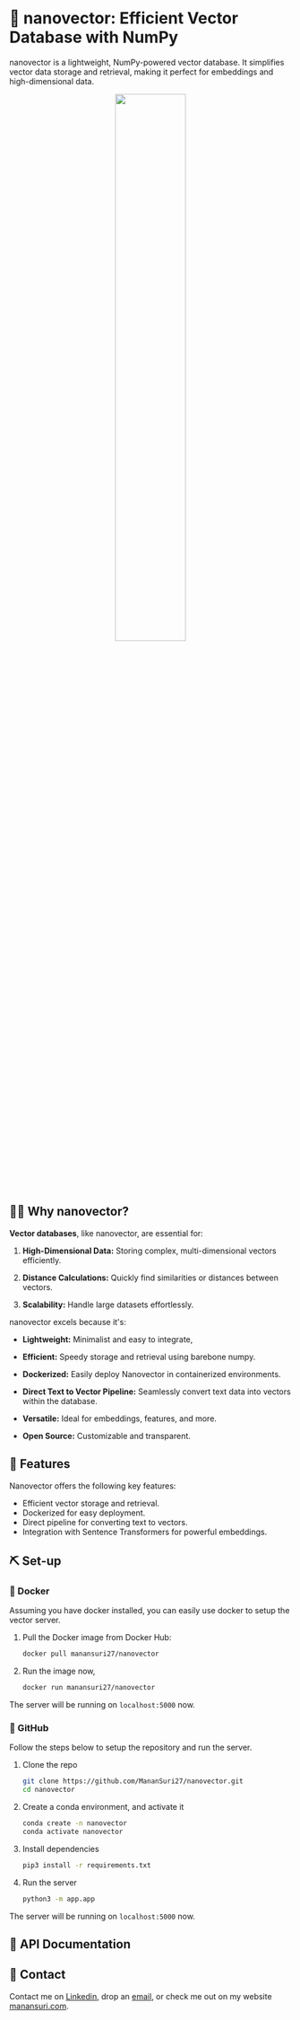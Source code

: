 # 🐞 nanovector: Efficient Vector Database with NumPy

nanovector is a lightweight, NumPy-powered vector database. It simplifies vector data storage and retrieval, making it perfect for embeddings and high-dimensional data.

<div align="center">
<img src="https://cdn.discordapp.com/attachments/933694512960774185/1135229083291226232/image.png" width="50%">
</div>

## 🙋‍♀️ Why nanovector?

**Vector databases**, like nanovector, are essential for:

1. **High-Dimensional Data:** Storing complex, multi-dimensional vectors efficiently.

2. **Distance Calculations:** Quickly find similarities or distances between vectors.

3. **Scalability:** Handle large datasets effortlessly.

nanovector excels because it's:

- **Lightweight:** Minimalist and easy to integrate, 
  
- **Efficient:** Speedy storage and retrieval using barebone numpy.

- **Dockerized:** Easily deploy Nanovector in containerized environments.

- **Direct Text to Vector Pipeline:** Seamlessly convert text data into vectors within the database.

- **Versatile:** Ideal for embeddings, features, and more.

- **Open Source:** Customizable and transparent.

## 🎨 Features
Nanovector offers the following key features:
- Efficient vector storage and retrieval.
- Dockerized for easy deployment.
- Direct pipeline for converting text to vectors.
- Integration with Sentence Transformers for powerful embeddings.

  
## ⛏️ Set-up
### 🐳 Docker
Assuming you have docker installed, you can easily use docker to setup the vector server.

1. Pull the Docker image from Docker Hub:
   ```bash
   docker pull manansuri27/nanovector
   ```
   
2. Run the image now,
   ```bash
   docker run manansuri27/nanovector
   ```
The server will be running on `localhost:5000` now.

### 🐙 GitHub
Follow the steps below to setup the repository and run the server.

1. Clone the repo
   ```bash
   git clone https://github.com/MananSuri27/nanovector.git
   cd nanovector
   ```
3. Create a conda environment, and activate it
   ```bash
   conda create -n nanovector
   conda activate nanovector
   ```
5. Install dependencies
   ```bash
   pip3 install -r requirements.txt
   ```
7. Run the server
   ```bash
   python3 -m app.app
   ```
The server will be running on `localhost:5000` now.

## 📜 API Documentation


## 📇 Contact
Contact me on [Linkedin](https://www.linkedin.com/in/manansuri27/), drop an [email](mailto:manansuri27@gmail.com), or check me out on my website [manansuri.com](https://manansuri.com/).
